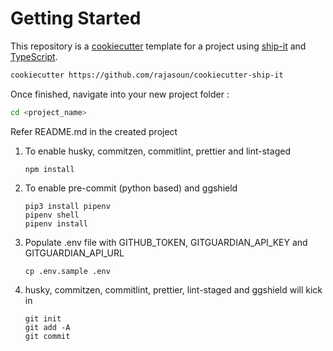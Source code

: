 # Getting Started

This repository is a [cookiecutter](https://cookiecutter.readthedocs.io/en/latest/) template for a project using [ship-it](https://github.com/rajasoun/ship-it) and [TypeScript](https://www.typescriptlang.org/). 


```sh
cookiecutter https://github.com/rajasoun/cookiecutter-ship-it
```

Once finished, navigate into your new project folder :

```sh
cd <project_name>
```

Refer README.md in the created project

1.  To enable husky, commitzen, commitlint, prettier and lint-staged

    ```
    npm install
    ```

1.  To enable pre-commit (python based) and ggshield

    ```
    pip3 install pipenv
    pipenv shell
    pipenv install
    ```

1.  Populate .env file with GITHUB_TOKEN, GITGUARDIAN_API_KEY and GITGUARDIAN_API_URL
    ```
    cp .env.sample .env
    ```

1. husky, commitzen, commitlint, prettier, lint-staged and ggshield will kick in

    ```
    git init
    git add -A
    git commit
    ```
